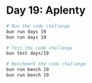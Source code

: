 # Day 19: Aplenty

```bash
# Run the code challenge
bun run days 19
bun run days 19

# Test the code challenge
bun test days/19

# Benchmark the code challenge
bun run bench 19
bun run bench 19
```
